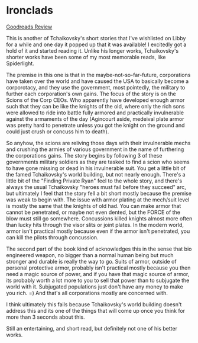 # Ironclads
[Goodreads Review](https://www.goodreads.com/review/show/7011964655)

This is another of Tchaikovsky's short stories that I've wishlisted on Libby for a while and one day it popped up that it was available! I excitedly got a hold of it and started reading it. Unlike his longer works, Tchaikovsky's shorter works have been some of my most memorable reads, like Spiderlight.

The premise in this one is that in the maybe-not-so-far-future, corporations have taken over the world and have caused the USA to basically become a corporotacy, and they use the government, most pointedly, the military to further each corporation's own gains. The focus of the story is on the Scions of the Corp CEOs. Who apparently have developed enough armor such that they can be like the knights of the old, where only the rich sons were allowed to ride into battle fully armored and practically invulnerable against the armaments of the day (Agincourt aside, medeival plate armor was pretty hard to penetrate unless you got the knight on the ground and could just crush or concuss him to death).

So anyhow, the scions are reliving those days with their invulnerable mechs and crushing the armies of various government in the name of furthering the corporations gains. The story begins by following 3 of these governments military soldiers as they are tasked to find a scion who seems to have gone missing or dead in his invulnerable suit. You get a little bit of the famed Tchaikovsky's world building, but not nearly enough. There's a little bit of the "Finding Private Ryan" feel to the whole story, and there's always the usual Tchaikovsky "heroes must fail before they succeed" arc, but ultimately I feel that the story fell a bit short mostly because the premise was weak to begin with. The issue with armor plating at the mech/suit level is mostly the same that the knights of old had. You can make armor that cannot be penetrated, or maybe not even dented, but the FORCE of the blow must still go somewhere. Concussions killed knights almost more often than lucky hits through the visor slits or joint plates. In the modern world, armor isn't practical mostly because even if the armor isn't penetrated, you can kill the pilots through concussion.

The second part of the book kind of acknowledges this in the sense that bio engineered weapon, no bigger than a normal human being but much stronger and durable is really the way to go. Suits of armor, outside of personal protective armor, probably isn't practical mostly because you then need a magic source of power, and if you have that magic source of armor, its probably worth a lot more to you to sell that power than to subjugate the world with it. Subjugated populations just don't have any money to make you rich. =) And that's all corporations mostly are concerned with.

I think ultimately this fails because Tchaikovsky's world building doesn't address this and its one of the things that will come up once you think for more than 3 seconds about this.

Still an entertaining, and short read, but definitely not one of his better works.